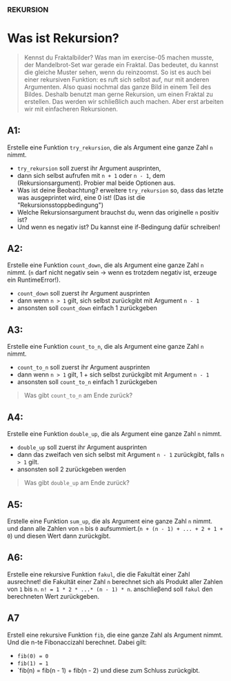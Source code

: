 ### REKURSION 
# Was ist Rekursion?
> Kennst du Fraktalbilder? Was man im exercise-05 machen musste,
> der Mandelbrot-Set war gerade ein Fraktal.
> Das bedeutet, du kannst die gleiche Muster sehen, wenn du reinzoomst.
> So ist es auch bei einer rekursiven Funktion: es ruft sich selbst auf,
> nur mit anderen Argumenten. Also quasi nochmal das ganze Bild
> in einem Teil des Bildes.
> Deshalb benutzt man gerne Rekursion, um einen Fraktal zu erstellen.
> Das werden wir schließlich auch machen. Aber erst arbeiten wir mit
> einfacheren Rekursionen.

## A1:
Erstelle eine Funktion `try_rekursion`, die als Argument eine ganze Zahl `n` nimmt.
- `try_rekursion` soll zuerst ihr Argument ausprinten, 
- dann sich selbst aufrufen mit `n + 1` oder `n - 1`, dem (Rekursionsargument).
Probier mal beide Optionen aus.
- Was ist deine Beobachtung?
erweitere `try_rekursion` so, dass das letzte was ausgeprintet wird, eine 0 ist! (Das ist die "Rekursionsstoppbedingung")
- Welche Rekursionsargument brauchst du, wenn das originelle `n` positiv ist?
- Und wenn es negativ ist? Du kannst eine if-Bedingung dafür schreiben!

## A2:
Erstelle eine Funktion `count_down`, die als Argument eine ganze Zahl `n` nimmt.
(`n` darf nicht negativ sein -> wenn es trotzdem negativ ist, erzeuge ein RuntimeError!).
- `count_down` soll zuerst ihr Argument ausprinten
- dann wenn `n > 1` gilt, sich selbst zurückgibt mit Argument `n - 1`
- ansonsten soll `count_down` einfach 1 zurückgeben

## A3:
Erstelle eine Funktion `count_to_n`, die als Argument eine ganze Zahl `n` nimmt.
- `count_to_n` soll zuerst ihr Argument ausprinten
- dann wenn `n > 1` gilt,  1 + sich selbst zurückgibt mit Argument `n - 1`
- ansonsten soll `count_to_n` einfach 1 zurückgeben
> Was gibt `count_to_n` am Ende zurück?

## A4:
Erstelle eine Funktion `double_up`, die als Argument eine ganze Zahl `n` nimmt.
- `double_up` soll zuerst ihr Argument ausprinten
- dann das zweifach ven sich selbst mit Argument `n - 1` zurückgibt, falls `n > 1` gilt.
- ansonsten soll 2 zurückgeben werden
> Was gibt `double_up` am Ende zurück?

## A5:
Erstelle eine Funktion `sum_up`, die als Argument eine ganze Zahl `n` nimmt.
und dann alle Zahlen von `n` bis `0` aufsummiert.(`n + (n - 1) + ... + 2 + 1 + 0`)
und diesen Wert dann zurückgibt.

## A6:
Erstelle eine rekursive Funktion `fakul`, die die Fakultät einer Zahl ausrechnet!
die Fakultät einer Zahl `n` berechnet sich als Produkt aller Zahlen von `1` bis `n`.
`n! = 1 * 2 * ...* (n - 1) * n`.
anschlieβend soll `fakul` den berechneten Wert zurückgeben.

## A7
Erstell eine rekursive Funktion `fib`, die eine ganze Zahl als Argument nimmt.
Und die n-te Fibonaccizahl berechnet.
Dabei gilt:
- `fib(0) = 0`
- `fib(1) = 1`
- `fib(n) = fib(n - 1) + fib(n - 2)
und diese zum Schluss zurückgibt.